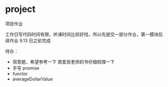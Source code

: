 # project

项目作业

工作日写代码时间有限，听课时间比较好找，所以先提交一部分作业，第一模块后续作业 9.13 日之前完成

待办：

-   简答题，希望参考一下 周爱民老师的书仔细梳理一下
-   手写 promise
-   functor
-   averageDollarValue
